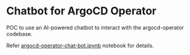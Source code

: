 # Chatbot for ArgoCD Operator

POC to use an AI-powered chatbot to interact with the argocd-operator codebase.

Refer [argocd-operator-chat-bot.ipynb](./argocd-operator-chat-bot.ipynb) notebook for details.